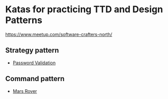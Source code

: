 # Katas for practicing TTD and Design Patterns
https://www.meetup.com/software-crafters-north/  

## Strategy pattern
- [Password Validation](password_validation)

## Command pattern
- [Mars Rover](mars_rover)


